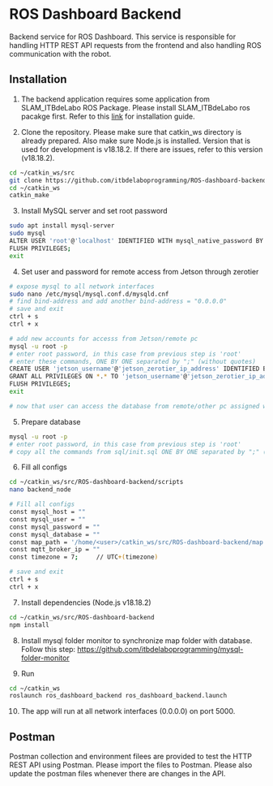 # ROS Dashboard Backend

Backend service for ROS Dashboard. This service is responsible for handling HTTP REST API requests from the frontend and also handling ROS communication with the robot.

## Installation
1. The backend application requires some application from SLAM_ITBdeLabo ROS Package. Please install SLAM_ITBdeLabo ros pacakge first. Refer to this [link](https://github.com/itbdelaboprogramming/SLAM_ITBdeLabo) for installation guide.

2. Clone the repository. Please make sure that catkin_ws directory is already prepared. Also make sure Node.js is installed. Version that is used for development is v18.18.2. If there are issues, refer to this version (v18.18.2).
```bash
cd ~/catkin_ws/src
git clone https://github.com/itbdelaboprogramming/ROS-dashboard-backend.git
cd ~/catkin_ws
catkin_make
```

3. Install MySQL server and set root password
```bash
sudo apt install mysql-server
sudo mysql
ALTER USER 'root'@'localhost' IDENTIFIED WITH mysql_native_password BY 'root';
FLUSH PRIVILEGES;
exit
```

4. Set user and password for remote access from Jetson through zerotier
```bash
# expose mysql to all network interfaces
sudo nano /etc/mysql/mysql.conf.d/mysqld.cnf
# find bind-address and add another bind-address = "0.0.0.0"
# save and exit
ctrl + s
ctrl + x

# add new accounts for accesss from Jetson/remote pc
mysql -u root -p
# enter root password, in this case from previous step is 'root'
# enter these commands, ONE BY ONE separated by ";" (without quotes)
CREATE USER 'jetson_username'@'jetson_zerotier_ip_address' IDENTIFIED BY 'jetson_password';
GRANT ALL PRIVILEGES ON *.* TO 'jetson_username'@'jetson_zerotier_ip_address' WITH GRANT OPTION;
FLUSH PRIVILEGES;
exit

# now that user can access the database from remote/other pc assigned with that IP address.
```

5. Prepare database
```bash
mysql -u root -p
# enter root password, in this case from previous step is 'root'
# copy all the commands from sql/init.sql ONE BY ONE separated by ";" (without quotes)
```
6. Fill all configs
```bash
cd ~/catkin_ws/src/ROS-dashboard-backend/scripts
nano backend_node

# Fill all configs
const mysql_host = ""
const mysql_user = ""
const mysql_password = ""
const mysql_database = ""
const map_path = '/home/<user>/catkin_ws/src/ROS-dashboard-backend/map'
const mqtt_broker_ip = ""
const timezone = 7;     // UTC+(timezone)

# save and exit
ctrl + s
ctrl + x
```

7. Install dependencies (Node.js v18.18.2)
```bash
cd ~/catkin_ws/src/ROS-dashboard-backend
npm install
```

8. Install mysql folder monitor to synchronize map folder with database. Follow this step: https://github.com/itbdelaboprogramming/mysql-folder-monitor

9. Run
```bash
cd ~/catkin_ws
roslaunch ros_dashboard_backend ros_dashboard_backend.launch
```

10. The app will run at all network interfaces (0.0.0.0) on port 5000.

## Postman
Postman collection and environment filees are provided to test the HTTP REST API using Postman. Please import the files to Postman. Please also update the postman files whenever there are changes in the API.